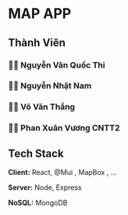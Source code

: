 # MAP APP


## Thành Viên

### 👩‍💻 Nguyễn Văn Quốc Thi

### 👩‍💻 Nguyễn Nhật Nam

### 👩‍💻 Võ Văn Thắng

### 👩‍💻 Phan Xuân Vương CNTT2

## Tech Stack

**Client:** React, @Mui , MapBox , ...

**Server:** Node, Express

**NoSQL:** MongoDB
